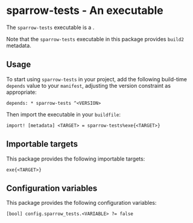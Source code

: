# sparrow-tests - An executable

The `sparrow-tests` executable is a <SUMMARY-OF-FUNCTIONALITY>.

Note that the `sparrow-tests` executable in this package provides `build2` metadata.


## Usage

To start using `sparrow-tests` in your project, add the following build-time
`depends` value to your `manifest`, adjusting the version constraint as
appropriate:

```
depends: * sparrow-tests ^<VERSION>
```

Then import the executable in your `buildfile`:

```
import! [metadata] <TARGET> = sparrow-tests%exe{<TARGET>}
```


## Importable targets

This package provides the following importable targets:

```
exe{<TARGET>}
```

<DESCRIPTION-OF-IMPORTABLE-TARGETS>


## Configuration variables

This package provides the following configuration variables:

```
[bool] config.sparrow_tests.<VARIABLE> ?= false
```

<DESCRIPTION-OF-CONFIG-VARIABLES>
